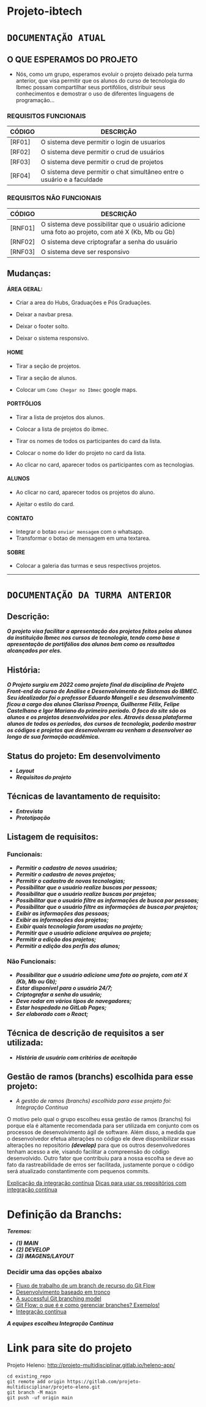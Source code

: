 # Projeto-ibtech

# `DOCUMENTAÇÃO ATUAL`

## O QUE ESPERAMOS DO PROJETO

- Nós, como um grupo, esperamos evoluir o projeto deixado pela turma anterior, que visa permitir que os alunos do curso de tecnologia do Ibmec possam compartilhar seus portifólios, distribuir seus conhecimentos e demostrar o uso de diferentes linguagens de programação...

### REQUISITOS FUNCIONAIS

| CÓDIGO      | DESCRIÇÃO |
| ----------- | ----------- |
| [RF01]     | O sistema deve permitir o login de usuarios     |
| [RF02]   | O sistema deve permitir o crud de usuários      |
| [RF03] | O sistema deve permitir o crud de projetos |
| [RF04] | O sistema deve permitir o chat simultâneo entre o usuário e a faculdade |

### REQUISITOS NÃO FUNCIONAIS

| CÓDIGO      | DESCRIÇÃO |
| ----------- | ----------- |
| [RNF01]      | O sistema deve possibilitar que o usuário adicione uma foto ao projeto, com até X (Kb, Mb ou Gb)      |
| [RNF02]   | O sistema deve criptografar a senha do usuário        |
| [RNF03]   | O sistema deve ser responsivo        |


## Mudanças:

#### ÁREA GERAL:
- Criar a area do Hubs, Graduações e Pós Graduações.

- Deixar a navbar presa.

- Deixar o footer solto.

- Deixar o sistema responsivo.

#### HOME

- Tirar a seção de projetos.

- Tirar a seção de alunos.

- Colocar um `Como Chegar no Ibmec` google maps.

#### PORTFÓLIOS

- Tirar a lista de projetos dos alunos.

- Colocar a lista de projetos do ibmec.

- Tirar os nomes de todos os participantes do card da lista.

- Colocar o nome do lider do projeto no card da lista.

- Ao clicar no card, aparecer todos os participantes com as tecnologias.

#### ALUNOS

- Ao clicar no card, aparecer todos os projetos do aluno.

- Ajeitar o estilo do card.

#### CONTATO

- Integrar o botao `enviar mensagem` com o whatsapp.
- Transformar o botao de mensagem em uma textarea.

#### SOBRE 

- Colocar a galeria das turmas e seus respectivos projetos.


<hr>

# `DOCUMENTAÇÃO DA TURMA ANTERIOR`


## Descrição:

***O projeto visa facilitar a apresentação dos projetos feitos pelos alunos da instituição Ibmec nos cursos de tecnologia, tendo como base a apresentação de portifólios dos alunos bem como os resultados alcançados por eles.***

## História:

***O Projeto surgiu em 2022 como projeto final da disciplina de Projeto Front-end do curso de Análise e Desenvolvimento de Sistemas do IBMEC. Seu idealizador foi o professor Eduardo Mangeli e seu desenvolvimento ficou a cargo dos alunos Clarissa Proença, Guilherme Félix, Felipe Castelhano e Igor Mariano do primeiro período. O foco do site são os alunos e os projetos desenvolvidos por eles. Através dessa plataforma alunos de todos os períodos, dos cursos de tecnologia, poderão mostrar os códigos e projetos que desenvolveram ou venham a desenvolver ao longo de sua formação acadêmica.***

## Status do projeto: Em desenvolvimento

* ***Layout***
* ***Requisitos do projeto***


## Técnicas de lavantamento de requisito:

* ***Entrevista***
* ***Prototipação***

## Listagem de requisitos:

### Funcionais:

* ***Permitir o cadastro de novos usuários;***
* ***Permitir o cadastro de novos projetos;***
* ***Permitir o cadastro de novas tecnologias;***
* ***Possibilitar que o usuário realize buscas por pessoas;***
* ***Possibilitar que o usuário realize buscas por projetos;***
* ***Possibilitar que o usuário filtre as informações de busca por pessoas;***
* ***Possibilitar que o usuário filtre as informações de busca por projetos;***
* ***Exibir as informações das pessoas;***
* ***Exibir as informações dos projetos;***
* ***Exibir quais tecnologia foram usadas no projeto;***
* ***Permitir que o usuário adicione arquivos ao projeto;***
* ***Permitir a edição dos projetos;***
* ***Permitir a edição dos perfis dos alunos;***

### Não Funcionais:

* ***Possibilitar que o usuário adicione uma foto ao projeto, com até X (Kb, Mb ou Gb);***
* ***Estar disponível para o usuário 24/7;***
* ***Criptografar a senha do usuário;***
* ***Deve rodar em vários tipos de navegadores;***
* ***Estar hospedado no GitLab Pages;***
* ***Ser elaborado com o React;***

## Técnica de descrição de requisitos a ser utilizada:

*  ***História de usuário com critérios de aceitação***

## Gestão de ramos (branchs) escolhida para esse projeto:

* *A gestão de ramos (branchs) escolhida para esse projeto foi: Integração Contínua* 

O motivo pelo qual o grupo escolheu essa gestão de ramos (branchs) foi porque ela é altamente recomendada para ser utilizada em conjunto com os processos de desenvolvimento ágil de software. Além disso, a medida que o desenvolvedor efetua alterações no código ele deve disponibilizar essas alterações no repositório ***(develop)*** para que os outros desenvolvedores tenham acesso a ele, visando facilitar a compreensão do código desenvolvido. Outro fator que contribuiu para a nossa escolha se deve ao fato da rastreabilidade de erros ser facilitada, justamente porque o código será atualizado constantimente com pequenos commits.

[Explicação da integração contínua](https://aws.amazon.com/pt/devops/continuous-integration/#:~:text=Explica%C3%A7%C3%A3o%20da%20integra%C3%A7%C3%A3o%20cont%C3%ADnua&text=Os%20principais%20objetivos%20da%20integra%C3%A7%C3%A3o,lan%C3%A7ar%20novas%20atualiza%C3%A7%C3%B5es%20de%20software.)
[Dicas para usar os repositórios com integração contínua ](https://www.atlassian.com/br/continuous-delivery/continuous-integration/ci-friendly-git-repos)


# Definição da Branchs:

***Teremos:***

* ***(1) MAIN***
* ***(2) DEVELOP***
* ***(3) IMAGENS/LAYOUT***

### Decidir uma das opções abaixo 
* [Fluxo de trabalho de um branch de recurso do Git Flow](https://www.atlassian.com/br/git/tutorials/comparing-workflows/gitflow-workflow) 
* [Desenvolvimento baseado em tronco](https://www.atlassian.com/br/continuous-delivery/continuous-integration/trunk-based-development)
* [A successful Git branching model](https://nvie.com/posts/a-successful-git-branching-model/)
* [Git Flow: o que é e como gerenciar branches? Exemplos!](https://blog.betrybe.com/git/git-flow/)
* [Integração contínua](https://www.atlassian.com/br/continuous-delivery/continuous-integration)

***A equipes escolheu  Integração Contínua***

# Link para site do projeto
Projeto Heleno: http://projeto-multidisciplinar.gitlab.io/heleno-app/

```
cd existing_repo
git remote add origin https://gitlab.com/projeto-multidisciplinar/projeto-eleno.git
git branch -M main
git push -uf origin main
```

